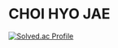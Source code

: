 # CHOI HYO JAE

[![Solved.ac Profile](http://mazassumnida.wtf/api/generate_badge?boj=chj5945)](https://solved.ac/chj5945)
